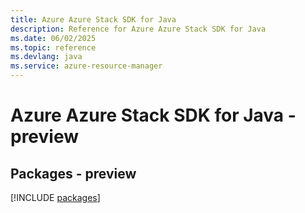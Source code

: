 ```yaml
---
title: Azure Azure Stack SDK for Java
description: Reference for Azure Azure Stack SDK for Java
ms.date: 06/02/2025
ms.topic: reference
ms.devlang: java
ms.service: azure-resource-manager
---
```

# Azure Azure Stack SDK for Java - preview
## Packages - preview
[!INCLUDE [packages](azure-stack-index.md)]